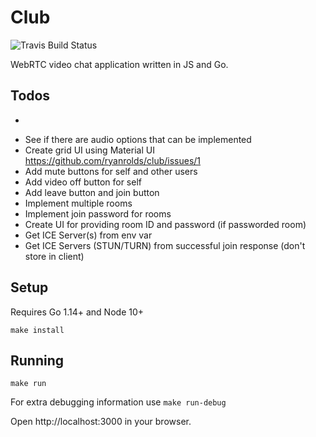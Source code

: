 # Club

![Travis Build Status](https://travis-ci.org/ryanrolds/club.svg?branch=master)

WebRTC video chat application written in JS and Go.

## Todos

* ~~~Propagate "leaves" and update client to remove peers/videos that left~~~
* See if there are audio options that can be implemented
* Create grid UI using Material UI https://github.com/ryanrolds/club/issues/1
* Add mute buttons for self and other users
* Add video off button for self
* Add leave button and join button
* Implement multiple rooms
* Implement join password for rooms
* Create UI for providing room ID and password (if passworded room)
* Get ICE Server(s) from env var
* Get ICE Servers (STUN/TURN) from successful join response (don't store in client)

## Setup

Requires Go 1.14+ and Node 10+ 

```
make install
```

## Running

```
make run
```

For extra debugging information use `make run-debug`

Open http://localhost:3000 in your browser.
